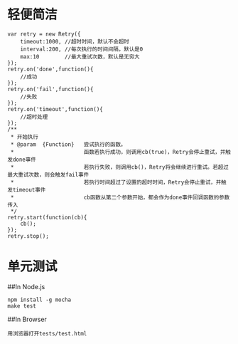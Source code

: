 轻便简洁
==========

    var retry = new Retry({
        timeout:1000, //超时时间，默认不会超时
        interval:200, //每次执行的时间间隔，默认是0
        max:10        //最大重试次数，默认是无穷大
    });
    retry.on('done',function(){
        //成功
    });
    retry.on('fail',function(){
        //失败
    });
    retry.on('timeout',function(){
        //超时处理
    });
    /**
     * 开始执行
     * @param  {Function}   尝试执行的函数。
     *                      函数若执行成功，则调用cb(true)，Retry会停止重试，并触发done事件
     *                      若执行失败，则调用cb()，Retry将会继续进行重试。若超过最大重试次数，则会触发fail事件
     *                      若执行时间超过了设置的超时时间，Retry会停止重试，并触发timeout事件
     *                      cb函数从第二个参数开始，都会作为done事件回调函数的参数传入
     */
    retry.start(function(cb){
        cb(); 
    });
    retry.stop();

单元测试
==========

##In Node.js

    npm install -g mocha
    make test

##In Browser

    用浏览器打开tests/test.html
